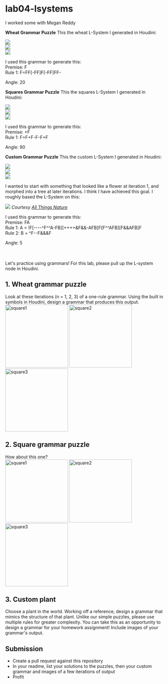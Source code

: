 # lab04-lsystems

I worked some with Megan Reddy

**Wheat Grammar Puzzle**
This the wheat L-System I generated in Houdini:

![](wheat_1.PNG) \
![](wheat_3.PNG) \
![](wheat_2.PNG) 

I used this grammar to generate this: \
Premise: F \
Rule 1: F=FF[-FF]F[-FF]FF-

Angle: 20


**Squares Grammar Puzzle**
This the squares L-System I generated in Houdini:

![](squares_1.PNG) \
![](squares_2.PNG) \
![](squares_3.PNG) 


I used this grammar to generate this: \
Premise: +F \
Rule 1: F=F+F-F-F+F

Angle: 90


**Custom Grammar Puzzle**
This the custom L-System I generated in Houdini:

![](custom_1.PNG) \
![](custom_3.PNG) \
![](custom_5.PNG) 


I wanted to start with something that looked like a flower at iteration
1, and morphed into a tree at later iterations. I think I have achieved this
goal. I roughly based the L-System on this: 

![](tree-no-leaves.jpg)
*Courtesy [All Things Nature](https://www.allthingsnature.org/what-are-deciduous-trees.htm)*

I used this grammar to generate this: \
Premise: FA \
Rule 1: A = !F[----^F\^^A-FB][++++&F&&-AFB]F[F\^^AFB][F&&AFB]F \
Rule 2: B = ^F--F&&&F

Angle: 5


\
\
Let's practice using grammars! For this lab, please pull up the L-system node in Houdini.

## 1. Wheat grammar puzzle
Look at these iterations (n = 1, 2, 3) of a one-rule grammar. Using the built in symbols in Houdini, design a grammar that produces this output.\
<img width="200" alt="square1" src="https://user-images.githubusercontent.com/1758825/193949661-a3a0e1f7-7d68-4b9e-8384-d9991e1e9fd2.png">
<img width="200" alt="square2" src="https://user-images.githubusercontent.com/1758825/193949853-cf2306b3-3537-4c24-91b5-0a3083bc87c0.png">
<img width="200" alt="square3" src="https://user-images.githubusercontent.com/1758825/193949859-5e432b4b-f18d-48b5-a9e9-8d7dba255955.png">

## 2. Square grammar puzzle
How about this one?\
<img width="200" alt="square1" src="https://user-images.githubusercontent.com/1758825/193949895-87cdfb43-da7c-4867-ab1b-107e1ba9d2a7.png">
<img width="200" alt="square2" src="https://user-images.githubusercontent.com/1758825/193949904-a9cdfe0f-319e-4ca8-9935-dd338217a7cf.png">
<img width="200" alt="square3" src="https://user-images.githubusercontent.com/1758825/193949910-928e5993-ce26-4681-80f8-ffeb54be4dcf.png">

## 3. Custom plant
Choose a plant in the world. Working off a reference, design a grammar that mimics the structure of that plant. Unlike our simple puzzles, please use multiple rules for greater complexity. You can take this as an opportunity to design a grammar for your homework assignment! Include images of your grammar's output.

## Submission
- Create a pull request against this repository
- In your readme, list your solutions to the puzzles, then your custom grammar and images of a few iterations of output
- Profit
